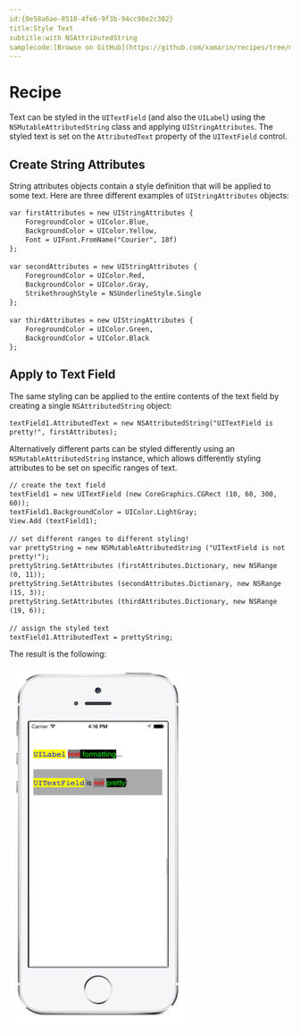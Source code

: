 ```yaml
---
id:{8e58a6ae-8518-4fe6-9f3b-94cc98e2c302}  
title:Style Text  
subtitle:with NSAttributedString  
samplecode:[Browse on GitHub](https://github.com/xamarin/recipes/tree/master/ios/standard_controls/text_field/style-text)  
---
```


<a name="Recipe" class="injected"></a>


# Recipe

Text can be styled in the `UITextField` (and also the `UILabel`) using the `NSMutableAttributedString` class and applying `UIStringAttributes`. The styled text is set on the `AttributedText` property of the `UITextField` control.

 <a name="Create_String_Attributes" class="injected"></a>


## Create String Attributes

String attributes objects contain a style definition that will be applied to some text. Here are three different examples of `UIStringAttributes` objects:

```
var firstAttributes = new UIStringAttributes {
	ForegroundColor = UIColor.Blue,
	BackgroundColor = UIColor.Yellow,
	Font = UIFont.FromName("Courier", 18f)
};

var secondAttributes = new UIStringAttributes {
	ForegroundColor = UIColor.Red,
	BackgroundColor = UIColor.Gray,
	StrikethroughStyle = NSUnderlineStyle.Single
};

var thirdAttributes = new UIStringAttributes {
	ForegroundColor = UIColor.Green,
	BackgroundColor = UIColor.Black
};
```

 <a name="Via_a_Button" class="injected"></a>


## Apply to Text Field

The same styling can be applied to the entire contents of the text field by creating a single `NSAttributedString` object:

```
textField1.AttributedText = new NSAttributedString("UITextField is pretty!", firstAttributes);
```

Alternatively different parts can be styled differently using an `NSMutableAttributedString` instance, which allows differently styling attributes to be set on specific ranges of text.

```
// create the text field
textField1 = new UITextField (new CoreGraphics.CGRect (10, 60, 300, 60));
textField1.BackgroundColor = UIColor.LightGray;
View.Add (textField1);

// set different ranges to different styling!
var prettyString = new NSMutableAttributedString ("UITextField is not pretty!");
prettyString.SetAttributes (firstAttributes.Dictionary, new NSRange (0, 11));
prettyString.SetAttributes (secondAttributes.Dictionary, new NSRange (15, 3));
prettyString.SetAttributes (thirdAttributes.Dictionary, new NSRange (19, 6));

// assign the styled text
textField1.AttributedText = prettyString;
```

The result is the following:

 [ ![](Images/01-styled-text.png "Styled text in UITextView and UILabel")](Images/01-styled-text.png)